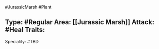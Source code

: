 #JurassicMarsh #Plant

Type: #Regular
Area: [[Jurassic Marsh]]
Attack: #Heal
Traits:
- 

Speciality: #TBD